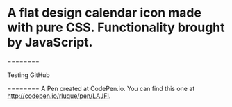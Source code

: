A flat design calendar icon made with pure CSS. Functionality brought by JavaScript.
======
========

Testing GitHub

========
A Pen created at CodePen.io. You can find this one at http://codepen.io/rluque/pen/LAJFI.